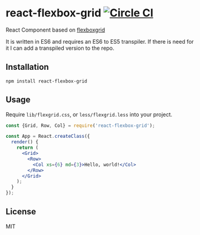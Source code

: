 react-flexbox-grid [![Circle CI](https://circleci.com/gh/roylee0704/react-flexbox-grid.svg?style=svg)](https://circleci.com/gh/roylee0704/react-flexbox-grid)
==============
React Component based on [flexboxgrid](https://goo.gl/imrHBZ)

It is written in ES6 and requires an ES6 to ES5 transpiler. If there is need for it I can add a transpiled version to the repo.


Installation
------------

```
npm install react-flexbox-grid
```

Usage
-----

Require `lib/flexgrid.css`, or `less/flexgrid.less` into your project.

```jsx
const {Grid, Row, Col} = require('react-flexbox-grid');

const App = React.createClass({
  render() {
    return (
      <Grid>
        <Row>
          <Col xs={6} md={3}>Hello, world!</Col>
        </Row>
      </Grid>
    );
  }
});
```

License
-------
MIT
